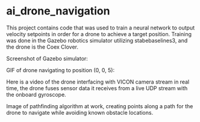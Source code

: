 # ai_drone_navigation

This project contains code that was used to train a neural network to output velocity setpoints
in order for a drone to achieve a target position. Training was done in the Gazebo robotics
simulator utilizing stabebaselines3, and the drone is the Coex Clover.

Screenshot of Gazebo simulator:

GIF of drone navigating to position (0, 0, 5):



Here is a video of the drone interfacing with VICON camera stream in real time, the drone fuses
sensor data it receives from a live UDP stream with the onboard gyroscope.


Image of pathfinding algorithm at work, creating points along a path for the drone to navigate
while avoiding known obstacle locations.